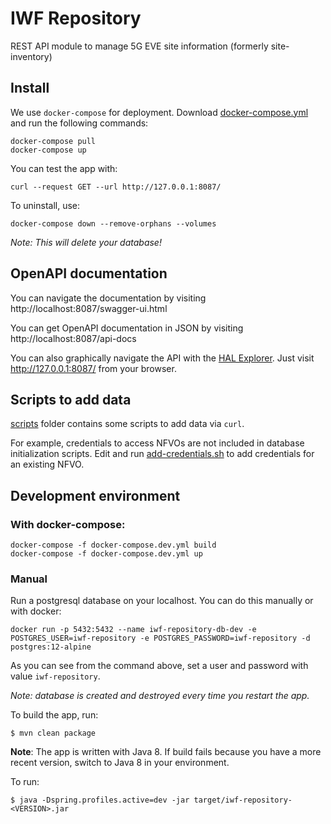 # IWF Repository

REST API module to manage 5G EVE site information (formerly site-inventory)

## Install

We use `docker-compose` for deployment. Download [docker-compose.yml](docker-compose.yml) and run the following commands:

```shell script
docker-compose pull
docker-compose up
```

You can test the app with:

```shell script
curl --request GET --url http://127.0.0.1:8087/
```

To uninstall, use:

```shell script
docker-compose down --remove-orphans --volumes
```

_Note: This will delete your database!_

## OpenAPI documentation

You can navigate the documentation by visiting http://localhost:8087/swagger-ui.html

You can get OpenAPI documentation in JSON by visiting http://localhost:8087/api-docs

You can also graphically navigate the API with the [HAL Explorer](https://github.com/toedter/hal-explorer).
Just visit http://127.0.0.1:8087/ from your browser.

## Scripts to add data

[scripts](scripts) folder contains some scripts to add data via `curl`.

For example, credentials to access NFVOs are not included in database initialization scripts.
Edit and run [add-credentials.sh](scripts/add-credentials.sh) to add credentials for an existing NFVO.

## Development environment

### With docker-compose:

```shell script
docker-compose -f docker-compose.dev.yml build
docker-compose -f docker-compose.dev.yml up
```

### Manual

Run a postgresql database on your localhost. You can do this manually or with docker:

```shell script
docker run -p 5432:5432 --name iwf-repository-db-dev -e POSTGRES_USER=iwf-repository -e POSTGRES_PASSWORD=iwf-repository -d postgres:12-alpine
```

As you can see from the command above, set a user and password with value `iwf-repository`.

_Note: database is created and destroyed every time you restart the app._

To build the app, run:

```shell script
$ mvn clean package
```

**Note**: The app is written with Java 8. If build fails because you have a more recent version,
switch to Java 8 in your environment.

To run:

```shell script
$ java -Dspring.profiles.active=dev -jar target/iwf-repository-<VERSION>.jar
```

